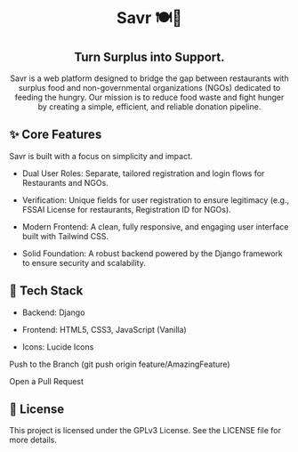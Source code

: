<div align="center">

# Savr 🍽️💚
## Turn Surplus into Support.

Savr is a web platform designed to bridge the gap between restaurants with surplus food and non-governmental organizations (NGOs) dedicated to feeding the hungry. Our mission is to reduce food waste and fight hunger by creating a simple, efficient, and reliable donation pipeline.

</div>

## ✨ Core Features
Savr is built with a focus on simplicity and impact.

- Dual User Roles: Separate, tailored registration and login flows for Restaurants and NGOs.

- Verification: Unique fields for user registration to ensure legitimacy (e.g., FSSAI License for restaurants, Registration ID for NGOs).

- Modern Frontend: A clean, fully responsive, and engaging user interface built with Tailwind CSS.


- Solid Foundation: A robust backend powered by the Django framework to ensure security and scalability.

## 🚀 Tech Stack

- Backend: Django

- Frontend: HTML5, CSS3, JavaScript (Vanilla)

- Icons: Lucide Icons


Push to the Branch (git push origin feature/AmazingFeature)

Open a Pull Request

## 📄 License
This project is licensed under the GPLv3 License. See the LICENSE file for more details.
